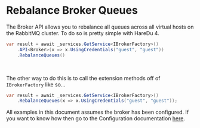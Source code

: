 # Rebalance Broker Queues

The Broker API allows you to rebalance all queues across all virtual hosts on the RabbitMQ cluster. To do so is pretty simple with HareDu 4.

```c#
var result = await _services.GetService<IBrokerFactory>()
    .API<Broker>(x => x.UsingCredentials("guest", "guest"))
    .RebalanceQueues()
```
<br>

The other way to do this is to call the extension methods off of ```IBrokerFactory``` like so...

```c#
var result = await _services.GetService<IBrokerFactory>()
    .RebalanceQueues(x => x.UsingCredentials("guest", "guest"));
```

All examples in this document assumes the broker has been configured. If you want to know how then go to the Configuration documentation [here](https://github.com/ahives/HareDu3/blob/master/docs/configuration.md).


